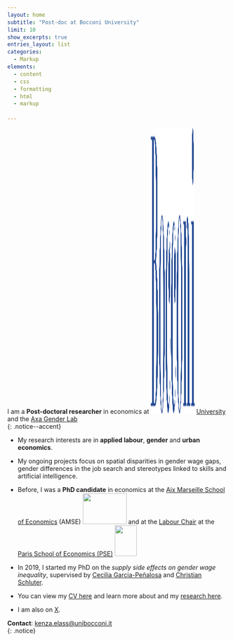 ```yaml
---
layout: home
subtitle: "Post-doc at Bocconi University"
limit: 10
show_excerpts: true
entries_layout: list
categories:
  - Markup
elements:
  - content
  - css
  - formatting
  - html
  - markup  
  
---
```


 I am a **Post-doctoral researcher** in economics at <img src="https://github.com/elasskenza/website/blob/main/assets/Bocconi.png?raw=true" width="100" height="650">  [University](https://www.unibocconi.eu/wps/wcm/connect/bocconi/sitopubblico_en/navigation+tree/home)    and the [Axa Gender Lab](https://genderlab.unibocconi.eu/)  
{: .notice--accent}


* My research interests are in **applied labour**, **gender** and **urban economics**.
* My ongoing projects focus on spatial disparities in gender wage gaps, gender differences in the job search and stereotypes linked to skills and artificial intelligence. 
   
*  Before, I was a **PhD candidate** in economics at the [Aix Marseille School of Economics](https://www.amse-aixmarseille.fr/en/members/elass) (AMSE)  <img src="https://user-images.githubusercontent.com/47663697/204860013-a02021b6-32d1-4e85-8696-f0c746508ed3.png" width="100" height="70">   and at the [Labour Chair](https://www.parisschoolofeconomics.eu/fr/programme-partenarial/chaires/chaire-travail/) at the [Paris School of Economics (PSE)](https://www.parisschoolofeconomics.eu/fr/programme-partenarial/chaires/chaire-travail/doctorants/) <img src="https://user-images.githubusercontent.com/47663697/204859845-4e7ee211-1020-4452-93ae-98c7c5ed9d2d.png" width="50" height="70"> 

* In 2019, I started my PhD on the <i>supply side effects on gender wage inequality</i>, supervised by [Cecilia Garcia-Peñalosa](https://sites.google.com/view/ceciliagarciapenalosa) and [Christian Schluter](https://christianschluter.github.io/).
 
* You can view my [CV here](https://elasskenza.github.io/website/cv/) and learn more about and my [research here](https://elasskenza.github.io/website/research/).

* I am also on [X](https://twitter.com/ElassKenza).

<i class="fa fa-envelope"></i> **Contact**: kenza.elass@unibocconi.it  
{: .notice}
